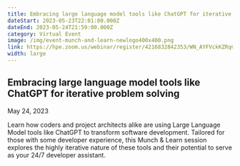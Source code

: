 ```yaml
---
title: Embracing large language model tools like ChatGPT for iterative problem solving
dateStart: 2023-05-23T22:01:00.000Z
dateEnd: 2023-05-24T21:59:00.000Z
category: Virtual Event
image: /img/event-munch-and-learn-newlogo400x400.png
link: https://hpe.zoom.us/webinar/register/4216832842353/WN_AYFVckKZRqCKTvsycRNyGA
width: large
---
```

## Embracing large language model tools like ChatGPT for iterative problem solving

May 24, 2023

Learn how coders and project architects alike are using Large Language Model tools like ChatGPT to transform software development. Tailored for those with some developer experience, this Munch & Learn session explores the highly iterative nature of these tools and their potential to serve as your 24/7 developer assistant.
